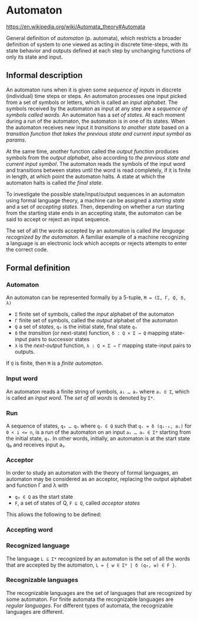 # Automaton
https://en.wikipedia.org/wiki/Automata_theory#Automata

General definition of *automaton* (p. automata), which restricts a broader definition of system to one viewed as acting in discrete time-steps, with its state behavior and outputs defined at each step by unchanging functions of only its state and input.

## Informal description

An automaton runs when it is given some *sequence of inputs* in discrete (individual) time steps or steps. An automaton processes one input picked from a set of symbols or letters, which is called an *input alphabet*. The symbols received by the automaton as input at any step are a *sequence of symbols called words*. An automaton has a *set of states*. At each moment during a run of the automaton, the automaton is in one of its states. When the automaton receives new input it *transitions to another state* based on a *transition function that takes the previous state and current input symbol as params*.

At the same time, another function called the *output function* produces symbols from the *output alphabet*, also according to *the previous state and current input symbol*. The automaton reads the symbols of the input word and transitions between states until the word is read completely, if it is finite in length, at which point the automaton halts. A state at which the automaton halts is called *the final state*.

To investigate the possible state/input/output sequences in an automaton using formal language theory, a machine can be assigned a *starting state* and a set of *accepting states*. Then, depending on whether a run starting from the starting state ends in an accepting state, the automaton can be said to accept or reject an input sequence.

The set of all the words accepted by an automaton is called *the language recognized by the automaton*. A familiar example of a machine recognizing a language is an electronic lock which accepts or rejects attempts to enter the correct code.

## Formal definition

### Automaton

An automaton can be represented formally by a 5-tuple, `M = (Σ, Γ, Q, δ, λ)`   
- `Σ` finite set of symbols, called the *input* alphabet of the automaton
- `Γ` finite set of symbols, called the *output* alphabet of the automaton
- `Q` a set of *states*, `q₀` is the initial state, final state `qₙ`
- `δ` the *transition* (or next-state) function, `δ : Q × Σ → Q` 
  mapping state-input pairs to successor states
- `λ` is the *next-output* function,             `λ : Q × Σ → Γ` 
  mapping state-input pairs to outputs.

If `Q` is finite, then `M` is a *finite automaton*.

### Input word

An automaton reads a finite string of symbols, `a₁ … aₙ` where `aᵢ ∈ Σ`, which is called an *input word*. The *set of all words* is denoted by `Σ*`.

### Run

A sequence of states, `q₀ … qₙ` where `qᵢ ∈ Q` such that `qᵢ = δ (qᵢ˗₁, aᵢ)` for `0 < i <= n`, is a run of the automaton on an input `a₁ … aₙ ∈ Σ*` starting from the initial state, `q₀`. In other words, initially, an automaton is at the start state q₀ and receives input a₁.

### Acceptor

In order to study an automaton with the theory of formal languages, an automaton may be considered as an acceptor, replacing the output alphabet and function Γ and λ with
- `q₀ ∈ Q` as the start state
- `F`, a set of states of Q, `F ⊆ Q`, called *acceptor states*

This allows the following to be defined:

### Accepting word


### Recognized language

The language `L ⊆ Σ*` recognized by an automaton is the set of all the words that are accepted by the automaton, `L = { w ∈ Σ* | δ (q₀, w) ∈ F }`.

### Recognizable languages

The recognizable languages are the set of languages that are recognized by some automaton. For finite automata the recognizable languages are *regular languages*. For different types of automata, the recognizable languages are different.

